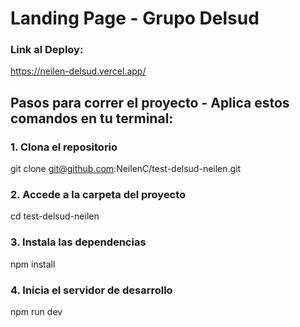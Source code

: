 # Landing Page - Grupo Delsud



### Link al Deploy:
 https://neilen-delsud.vercel.app/


## Pasos para correr el proyecto - Aplica estos comandos en tu terminal:

### 1. Clona el repositorio

git clone git@github.com:NeilenC/test-delsud-neilen.git



### 2. Accede a la carpeta del proyecto

cd test-delsud-neilen



### 3. Instala las dependencias

npm install



### 4. Inicia el servidor de desarrollo

npm run dev





